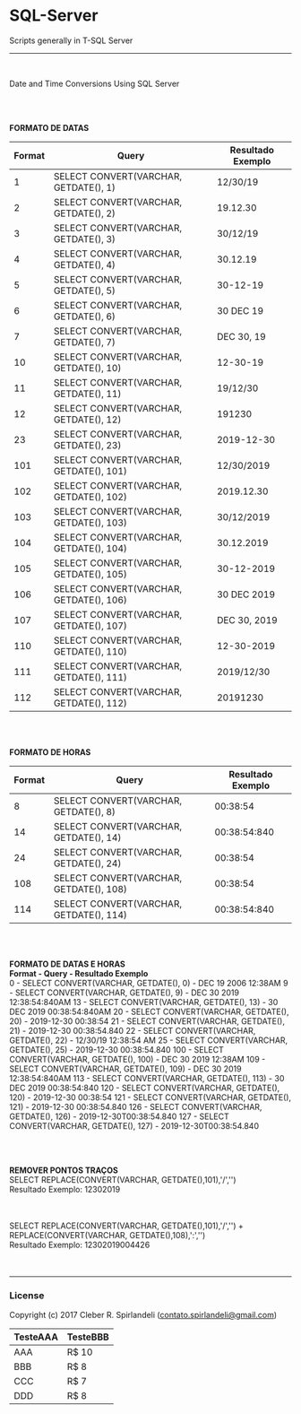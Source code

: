 # SQL-Server
Scripts generally in T-SQL Server

___
<br />

Date and Time Conversions Using SQL Server <br />

<br />
<br />

**FORMATO DE DATAS** <br />

Format    | Query     | Resultado Exemplo
--------- | --------- | ---------
  1	   | SELECT CONVERT(VARCHAR, GETDATE(), 1)	    | 12/30/19
  2	   | SELECT CONVERT(VARCHAR, GETDATE(), 2)	    | 19.12.30
  3	   | SELECT CONVERT(VARCHAR, GETDATE(), 3)	    | 30/12/19
  4	   | SELECT CONVERT(VARCHAR, GETDATE(), 4)	    | 30.12.19
  5	   | SELECT CONVERT(VARCHAR, GETDATE(), 5)	    | 30-12-19
  6	   | SELECT CONVERT(VARCHAR, GETDATE(), 6)	    | 30 DEC 19
  7	   | SELECT CONVERT(VARCHAR, GETDATE(), 7)	    | DEC 30, 19
  10   | SELECT CONVERT(VARCHAR, GETDATE(), 10)	    | 12-30-19
  11   | SELECT CONVERT(VARCHAR, GETDATE(), 11)	    | 19/12/30
  12   | SELECT CONVERT(VARCHAR, GETDATE(), 12)	    | 191230
  23   | SELECT CONVERT(VARCHAR, GETDATE(), 23)	    | 2019-12-30
  101  | SELECT CONVERT(VARCHAR, GETDATE(), 101)    | 12/30/2019
  102  | SELECT CONVERT(VARCHAR, GETDATE(), 102)    | 2019.12.30
  103  | SELECT CONVERT(VARCHAR, GETDATE(), 103)    | 30/12/2019
  104  | SELECT CONVERT(VARCHAR, GETDATE(), 104)    | 30.12.2019
  105  | SELECT CONVERT(VARCHAR, GETDATE(), 105)    | 30-12-2019
  106  | SELECT CONVERT(VARCHAR, GETDATE(), 106)    | 30 DEC 2019
  107  | SELECT CONVERT(VARCHAR, GETDATE(), 107)    | DEC 30, 2019
  110  | SELECT CONVERT(VARCHAR, GETDATE(), 110)    | 12-30-2019
  111  | SELECT CONVERT(VARCHAR, GETDATE(), 111)    | 2019/12/30
  112  | SELECT CONVERT(VARCHAR, GETDATE(), 112)    | 20191230

<br />
<br />

**FORMATO DE HORAS** <br />

Format    | Query     | Resultado Exemplo
--------- | --------- | ---------
8	  | SELECT CONVERT(VARCHAR, GETDATE(), 8)         | 00:38:54
14	| SELECT CONVERT(VARCHAR, GETDATE(), 14)        | 00:38:54:840
24	| SELECT CONVERT(VARCHAR, GETDATE(), 24)        | 00:38:54
108 | SELECT CONVERT(VARCHAR, GETDATE(), 108)       | 00:38:54
114 | SELECT CONVERT(VARCHAR, GETDATE(), 114)       | 00:38:54:840

<br />
<br />

**FORMATO DE DATAS E HORAS** <br />
**Format - Query                                    - Resultado Exemplo** <br />
0	   - SELECT CONVERT(VARCHAR, GETDATE(), 0)        - DEC 19 2006 12:38AM
9	   - SELECT CONVERT(VARCHAR, GETDATE(), 9)        - DEC 30 2019 12:38:54:840AM
13	 - SELECT CONVERT(VARCHAR, GETDATE(), 13)       - 30 DEC 2019 00:38:54:840AM
20	 - SELECT CONVERT(VARCHAR, GETDATE(), 20)	      - 2019-12-30 00:38:54
21	 - SELECT CONVERT(VARCHAR, GETDATE(), 21)	      - 2019-12-30 00:38:54.840
22	 - SELECT CONVERT(VARCHAR, GETDATE(), 22)	      - 12/30/19 12:38:54 AM
25	 - SELECT CONVERT(VARCHAR, GETDATE(), 25)	      - 2019-12-30 00:38:54.840
100  - SELECT CONVERT(VARCHAR, GETDATE(), 100)      - DEC 30 2019 12:38AM
109  - SELECT CONVERT(VARCHAR, GETDATE(), 109)      - DEC 30 2019 12:38:54:840AM
113  - SELECT CONVERT(VARCHAR, GETDATE(), 113)      - 30 DEC 2019 00:38:54:840
120  - SELECT CONVERT(VARCHAR, GETDATE(), 120)      - 2019-12-30 00:38:54
121  - SELECT CONVERT(VARCHAR, GETDATE(), 121)      - 2019-12-30 00:38:54.840
126  - SELECT CONVERT(VARCHAR, GETDATE(), 126)      - 2019-12-30T00:38:54.840
127  - SELECT CONVERT(VARCHAR, GETDATE(), 127)      - 2019-12-30T00:38:54.840

<br />
<br />

**REMOVER PONTOS TRAÇOS**<br />
SELECT REPLACE(CONVERT(VARCHAR, GETDATE(),101),'/','') <br />
Resultado Exemplo: 12302019 <br />

<br />
<br />
SELECT REPLACE(CONVERT(VARCHAR, GETDATE(),101),'/','') + REPLACE(CONVERT(VARCHAR, GETDATE(),108),':','') <br />
Resultado Exemplo: 12302019004426 <br />

<br />
<br />

___

### License
Copyright (c) 2017 Cleber R. Spirlandeli (contato.spirlandeli@gmail.com)






TesteAAA | TesteBBB
--------- | ------
AAA     | R$ 10
BBB    | R$ 8
CCC    | R$ 7
DDD    | R$ 8

